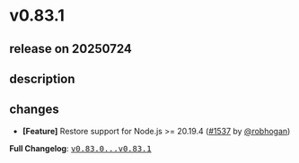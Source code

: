 # v0.83.1

## release on 20250724
## description
## changes
* <strong>[Feature]</strong> Restore support for Node.js >= 20.19.4 (<a class="issue-link js-issue-link" data-error-text="Failed to load title" data-id="3249558536" data-permission-text="Title is private" data-url="https://github.com/facebook/metro/issues/1537" data-hovercard-type="pull_request" data-hovercard-url="/facebook/metro/pull/1537/hovercard" href="https://github.com/facebook/metro/pull/1537">#1537</a> by <a class="user-mention notranslate" data-hovercard-type="user" data-hovercard-url="/users/robhogan/hovercard" data-octo-click="hovercard-link-click" data-octo-dimensions="link_type:self" href="https://github.com/robhogan">@robhogan</a>)

<strong>Full Changelog</strong>: <a class="commit-link" href="https://github.com/facebook/metro/compare/v0.83.0...v0.83.1"><tt>v0.83.0...v0.83.1</tt></a>

